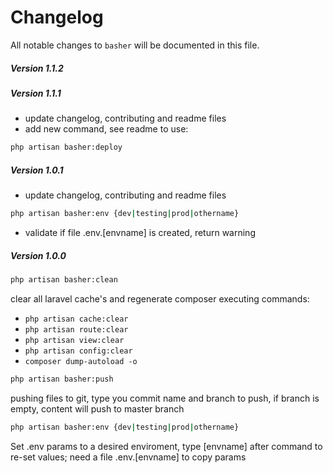 # Changelog

All notable changes to `basher` will be documented in this file.

##### Version 1.1.2


##### Version 1.1.1
- update changelog, contributing and readme files
- add new command, see readme to use:
``` bash 
php artisan basher:deploy
```


##### Version 1.0.1
- update changelog, contributing and readme files
``` bash 
php artisan basher:env {dev|testing|prod|othername}
```
- validate if file .env.[envname] is created, return warning

##### Version 1.0.0
``` bash 
php artisan basher:clean
```
clear all laravel cache's and regenerate composer executing commands:
- `php artisan cache:clear`
- `php artisan route:clear`
- `php artisan view:clear`
- `php artisan config:clear`
- `composer dump-autoload -o`

``` bash 
php artisan basher:push
```
pushing files to git, type you commit name and branch to push, if branch is empty, content will push to master branch

``` bash 
php artisan basher:env {dev|testing|prod|othername}
```
Set .env params to a desired enviroment, type [envname] after command to re-set values; need a file .env.[envname] to copy params
